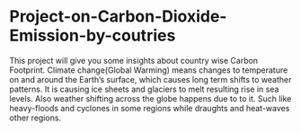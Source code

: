 # Project-on-Carbon-Dioxide-Emission-by-coutries
This project will give you some insights about country wise  Carbon Footprint.
Climate change(Global Warming) means changes to temperature on and around the Earth’s surface, which causes long term shifts to weather 
patterns. It is causing ice sheets and glaciers to melt resulting rise in sea levels. Also weather shifting across the globe happens due to 
to it. Such like heavy-floods and cyclones in some regions while draughts and heat-waves other regions.

